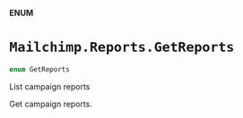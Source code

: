 **ENUM**

# `Mailchimp.Reports.GetReports`

```swift
enum GetReports
```

List campaign reports

Get campaign reports.
